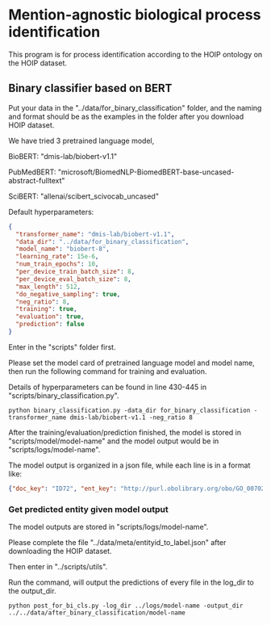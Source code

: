 # Mention-agnostic biological process identification

This program is for process identification according to the HOIP ontology on the HOIP dataset.

## Binary classifier based on BERT

Put your data in the "../data/for_binary_classification" folder, and the naming and format should be as the examples in
the folder after you download HOIP dataset.

We have tried 3 pretrained language model,

BioBERT: "dmis-lab/biobert-v1.1"

PubMedBERT: "microsoft/BiomedNLP-BiomedBERT-base-uncased-abstract-fulltext"

SciBERT: "allenai/scibert_scivocab_uncased"

Default hyperparameters:

```json
{
  "transformer_name": "dmis-lab/biobert-v1.1",
  "data_dir": "../data/for_binary_classification",
  "model_name": "biobert-8",
  "learning_rate": 15e-6,
  "num_train_epochs": 10,
  "per_device_train_batch_size": 8,
  "per_device_eval_batch_size": 8,
  "max_length": 512,
  "do_negative_sampling": true,
  "neg_ratio": 8,
  "training": true,
  "evaluation": true,
  "prediction": false
}
```

Enter in the "scripts" folder first.

Please set the model card of pretrained language model and model name, then run the following command for training and
evaluation.

Details of hyperparameters can be found in line 430-445 in "scripts/binary_classification.py".

```commandline
python binary_classification.py -data_dir for_binary_classification -transformer_name dmis-lab/biobert-v1.1 -neg_ratio 8
```

After the training/evaluation/prediction finished, the model is stored in "scripts/model/model-name" and the model output would be
in "scripts/logs/model-name".

The model output is organized in a json file, while each line is in a format like:
```json
{"doc_key": "ID72", "ent_key": "http://purl.obolibrary.org/obo/GO_0070269", "predict": 1, "truth": 1}
```

### Get predicted entity given model output

The model outputs are stored in "scripts/logs/model-name".

Please complete the file "../data/meta/entityid_to_label.json" after downloading the HOIP dataset.

Then enter in "../scripts/utils".

Run the command, will output the predictions of every file in the log_dir to the output_dir.

```commandline
python post_for_bi_cls.py -log_dir ../logs/model-name -output_dir ../../data/after_binary_classification/model-name
```


